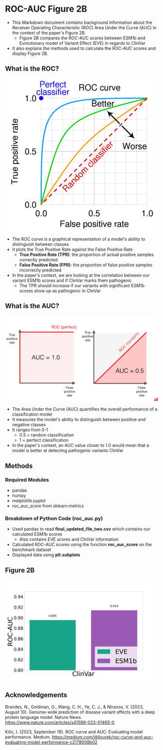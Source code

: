 # ROC-AUC Figure 2B
* This Markdown document contains background information about the Receiver Operating Characteristic (ROC) Area Under the 
Curve (AUC) in the context of the paper's Figure 2B.
  * Figure 2B compares the ROC-AUC scores between ESM1b and Evolutionary model of Variant Effect (EVE) in regards to
ClinVar
* It also explains the methods used to calculate the ROC-AUC scores and display Figure 2B. 
## What is the ROC?
![img.png](Figures/ROC_curve.png)
* The ROC curve is a graphical representation of a model's ability to distinguish between classes
* It plots the True Positive Rate against the False Positive Rate
  * **True Positive Rate (TPR)**: the proportion of actual positive samples correctly predicted
  * **False Positive Rate (FPR)**: the proportion of false positive samples incorrectly predicted
* In the paper's context, we are looking at the correlation between our variant ESM1b scores and if ClinVar marks them
pathogenic
  * The TPR should increase if our variants with significant ESM1b scores show up as pathogenic in ClinVar
## What is the AUC?
![img_1.png](Figures/AUC.png)
* The Area Under the Curve (AUC) quantifies the overall performance of a classification model
* It measures the model's ability to distinguish between positive and negative classes
* It ranges from 0-1
  * 0.5 = random classification
  * 1 = perfect classification
* In the paper's context, an AUC value closer to 1.0 would mean that a model is better at detecting pathogenic variants
ClinVar
## Methods
### Required Modules
* pandas
* numpy
* matplotlib.pyplot
* roc_auc_score from sklearn.metrics
### Breakdown of Python Code (roc_auc.py)
* Used pandas to read **final_updated_file_two.csv** which contains our calculated ESM1b scores
  * Also contains EVE scores and ClinVar information
* Calculated ROC-AUC scores using the function **roc_auc_score** on the benchmark dataset
* Displayed data using **plt.subplots** 
## Figure 2B
![roc_auc_jpg](Figures/roc_auc.jpg)
## Acknowledgements
Brandes, N., Goldman, G., Wang, C. H., Ye, C. J., &amp; Ntranos, V. (2023, August 10). Genome-wide prediction of disease variant effects with a deep protein language model. Nature News. https://www.nature.com/articles/s41588-023-01465-0 

Kilic, I. (2023, September 19). ROC curve and AUC: Evaluating model performance. Medium. https://medium.com/@ilyurek/roc-curve-and-auc-evaluating-model-performance-c2178008b02
